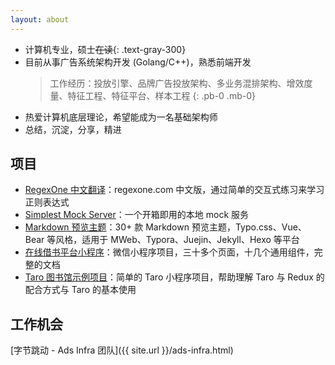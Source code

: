 ```yaml
---
layout: about
---
```


- 计算机专业，硕士~~在读~~{: .text-gray-300}
- 目前从事广告系统架构开发 (Golang/C++)，熟悉前端开发
  > 工作经历：投放引擎、品牌广告投放架构、多业务混排架构、增效度量、特征工程、特征平台、样本工程
  {: .pb-0 .mb-0}
- 热爱计算机底层理论，希望能成为一名基础架构师
- 总结，沉淀，分享，精进

## 项目	

- [RegexOne 中文翻译](https://github.com/imageslr/regexone-cn)：regexone.com 中文版，通过简单的交互式练习来学习正则表达式
- [Simplest Mock Server](https://github.com/imageslr/simplest-mock-server)：一个开箱即用的本地 mock 服务
- [Markdown 预览主题](https://github.com/imageslr/mweb-themes)：30+ 款 Markdown 预览主题，Typo.css、Vue、Bear 等风格，适用于 MWeb、Typora、Juejin、Jekyll、Hexo 等平台
- [在线借书平台小程序](https://github.com/imageslr/weapp-library)：微信小程序项目，三十多个页面，十几个通用组件，完整的文档
- [Taro 图书馆示例项目](https://github.com/imageslr/taro-library)：简单的 Taro 小程序项目，帮助理解 Taro 与 Redux 的配合方式与 Taro 的基本使用

## 工作机会

[字节跳动 - Ads Infra 团队]({{ site.url }}/ads-infra.html)

